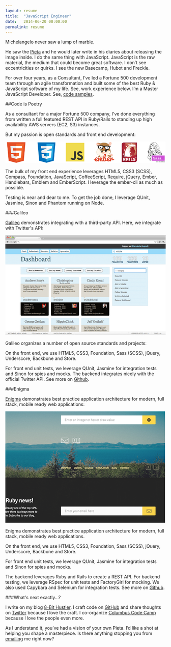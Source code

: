 ```yaml
---
layout: resume
title:  "JavaScript Engineer"
date:   2014-06-20 00:00:00
permalink: resume
---
```


Michelangelo never saw a lump of marble. 

He saw the [Pieta] and he would later write in his diaries about releasing the image inside. I do the same thing with JavaScript. JavaScript is the raw material, the medium that could become great software. I don’t see eccentricities or quirks. I see the new Basecamp, Hubot and Freckle.

For over four years, as a Consultant, I’ve led a Fortune 500 development team through an agile transformation and built some of the best Ruby & JavaScript software of my life. See, work experience below. I’m a Master JavaScript Developer. See, [code samples].

##Code is Poetry

As a consultant for a major Fortune 500 company, I've done everything from written a full featured REST API in Ruby/Rails to standing up high availability AWS servers (EC2, S3) instances.

But my passion is open standards and front end development:

![Capabilities][capabilities]

The bulk of my front end experience leverages HTML5, CSS3 (SCSS), Compass, Foundation, JavaScript, CoffeeScript, Require, jQuery, Ember, Handlebars, Emblem and EmberScript. I leverage the ember-cli as much as possible.

Testing is near and dear to me. To get the job done, I leverage QUnit, Jasmine, Sinon and Phantom running on Node.

###Galileo

[Galileo] demonstrates integrating with a third-party API. Here, we integrate with Twitter's API:

![Galileo][galileo-screenshot]

Galileo organizes a number of open source standards and projects:

On the front end, we use HTML5, CSS3, Foundation, Sass (SCSS), jQuery, Underscore, Backbone and Store.

For front end unit tests, we leverage QUnit, Jasmine for integration tests and Sinon for spies and mocks. The backend integrates nicely with the official Twitter API. See more on [Github][galileo].



###Enigma

[Enigma] demonstrates best practice application architecture for modern, full stack, mobile ready web applications:

![Enigma][enigma-screenshot]

Enigma demonstrates best practice application architecture for modern, full stack, mobile ready web applications.

On the front end, we use HTML5, CSS3, Foundation, Sass (SCSS), jQuery, Underscore, Backbone and Store.

For front end unit tests, we leverage QUnit, Jasmine for integration tests and Sinon for spies and mocks.

The backend leverages Ruby and Rails to create a REST API. For backend testing, we leverage RSpec for unit tests and FactoryGirl for mocking. We also used Capybara and Selenium for integration tests. See more on [Github][enigma].

###What's next exactly...?

I write on my blog [8-Bit Hustler]. I craft code on [GitHub] and share thoughts on [Twitter] because I love the craft. I co-organize [Columbus Code Camp] because I love the people even more. 

As I understand it, you’ve had a vision of your own Pieta. I’d like a shot at helping you shape a masterpiece. Is there anything stopping you from [emailing][email] me right now?
 




[Pieta]: http://en.wikipedia.org/wiki/Piet%C3%A0_(Michelangelo)
[code samples]: https://github.com/tiandavis
[8-Bit Hustler]: http://tiandavis.com/posts/javascript-and-the-monomyth/
[GitHub]: https://github.com/tiandavis
[Twitter]: https://twitter.com/tiandavis
[Columbus Code Camp]: http://columbuscodecamp.com/
[email]: mailto:tiandavis@gmail.com
[enigma-screenshot]: /images/engima-screenshot.png "Engima - Ruby/Rails"
[galileo-screenshot]: /images/galileo-screenshot.png "Galileo - JavaScript - Front End"
[capabilities]: /images/capabilities.png "Core Capabilities"
[Galileo]: https://github.com/tiandavis/galileo
[Enigma]: https://github.com/tiandavis/enigma




